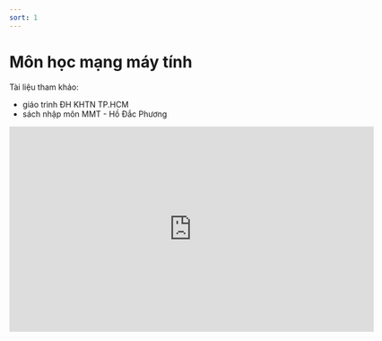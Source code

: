 ```yaml
---
sort: 1
---
```


# Môn học mạng máy tính

Tài liệu tham khảo:
- giáo trình ĐH KHTN TP.HCM
- sách nhập môn MMT - Hồ Đắc Phương


<iframe width="650" height="366" src="https://www.youtube.com/embed/VLL77XefAHQ" title="YouTube video player" frameborder="0" allow="accelerometer; autoplay; clipboard-write; encrypted-media; gyroscope; picture-in-picture" allowfullscreen></iframe>




